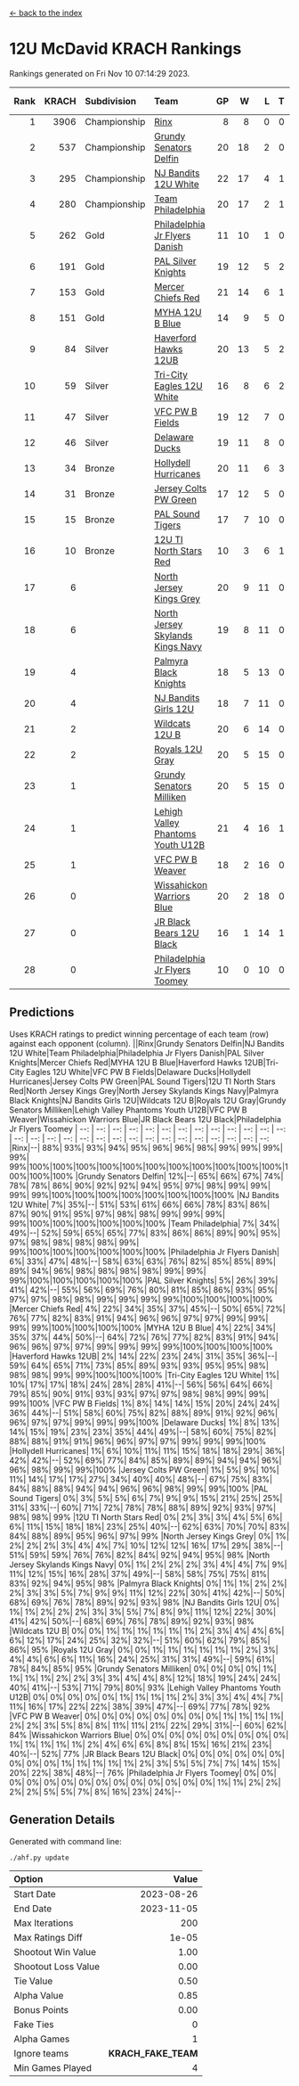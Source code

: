[<- back to the index](readme.md)
# 12U McDavid KRACH Rankings
Rankings generated on Fri Nov 10 07:14:29 2023.

Rank|KRACH|Subdivision|Team|GP|W|L|T|OTW|OTL|SoS|Exp Wins|Win Diff
---:|---:|:---|:---|---:|---:|---:|---:|---:|---:|---:|---:|---:
1|3906|Championship|[Rinx](https://gamesheetstats.com/seasons/3659/teams/142538/schedule)|8|8|0|0|0|0|72|8.8|-0.0
2|537|Championship|[Grundy Senators Delfin](https://gamesheetstats.com/seasons/3659/teams/140501/schedule)|20|18|2|0|0|0|73|18.9|0.0
3|295|Championship|[NJ Bandits 12U White](https://gamesheetstats.com/seasons/3659/teams/140510/schedule)|22|17|4|1|1|0|253|18.3|-0.0
4|280|Championship|[Team Philadelphia](https://gamesheetstats.com/seasons/3659/teams/140520/schedule)|20|17|2|1|0|0|66|18.4|0.0
5|262|Gold|[Philadelphia Jr Flyers Danish](https://gamesheetstats.com/seasons/3659/teams/140517/schedule)|11|10|1|0|0|0|33|10.9|0.0
6|191|Gold|[PAL Silver Knights](https://gamesheetstats.com/seasons/3659/teams/140514/schedule)|19|12|5|2|0|0|374|13.9|0.0
7|153|Gold|[Mercer Chiefs Red](https://gamesheetstats.com/seasons/3659/teams/140508/schedule)|21|14|6|1|0|0|288|15.4|0.0
8|151|Gold|[MYHA 12U B Blue](https://gamesheetstats.com/seasons/3659/teams/140509/schedule)|14|9|5|0|1|0|373|9.9|0.0
9|84|Silver|[Haverford Hawks 12UB](https://gamesheetstats.com/seasons/3659/teams/140503/schedule)|20|13|5|2|0|0|86|14.9|0.0
10|59|Silver|[Tri-City Eagles 12U White](https://gamesheetstats.com/seasons/3659/teams/140521/schedule)|16|8|6|2|0|0|129|9.9|0.0
11|47|Silver|[VFC PW B Fields](https://gamesheetstats.com/seasons/3659/teams/140522/schedule)|19|12|7|0|0|1|88|12.9|0.0
12|46|Silver|[Delaware Ducks](https://gamesheetstats.com/seasons/3659/teams/140500/schedule)|19|11|8|0|0|0|286|11.9|0.0
13|34|Bronze|[Hollydell Hurricanes](https://gamesheetstats.com/seasons/3659/teams/140504/schedule)|20|11|6|3|0|2|62|13.4|0.0
14|31|Bronze|[Jersey Colts PW Green](https://gamesheetstats.com/seasons/3659/teams/140505/schedule)|17|12|5|0|1|0|41|12.9|0.0
15|15|Bronze|[PAL Sound Tigers](https://gamesheetstats.com/seasons/3659/teams/140515/schedule)|17|7|10|0|1|0|171|7.9|0.0
16|10|Bronze|[12U TI North Stars Red](https://gamesheetstats.com/seasons/3659/teams/140499/schedule)|10|3|6|1|0|1|75|4.4|0.0
17|6||[North Jersey Kings Grey](https://gamesheetstats.com/seasons/3659/teams/140512/schedule)|20|9|11|0|0|1|64|9.9|0.0
18|6||[North Jersey Skylands Kings Navy](https://gamesheetstats.com/seasons/3659/teams/140513/schedule)|19|8|11|0|2|1|80|8.9|0.0
19|4||[Palmyra Black Knights](https://gamesheetstats.com/seasons/3659/teams/140516/schedule)|18|5|13|0|1|0|68|5.9|0.0
20|4||[NJ Bandits Girls 12U](https://gamesheetstats.com/seasons/3659/teams/140511/schedule)|18|7|11|0|0|0|41|7.9|0.0
21|2||[Wildcats 12U B](https://gamesheetstats.com/seasons/3659/teams/140524/schedule)|20|6|14|0|0|0|81|6.9|0.0
22|2||[Royals 12U Gray](https://gamesheetstats.com/seasons/3659/teams/140519/schedule)|20|5|15|0|2|1|83|5.9|0.0
23|1||[Grundy Senators Milliken](https://gamesheetstats.com/seasons/3659/teams/140502/schedule)|20|5|15|0|0|1|223|5.9|0.0
24|1||[Lehigh Valley Phantoms Youth U12B](https://gamesheetstats.com/seasons/3659/teams/140507/schedule)|21|4|16|1|0|1|105|5.4|0.0
25|1||[VFC PW B Weaver](https://gamesheetstats.com/seasons/3659/teams/140523/schedule)|18|2|16|0|1|0|299|2.9|0.0
26|0||[Wissahickon Warriors Blue](https://gamesheetstats.com/seasons/3659/teams/140525/schedule)|20|2|18|0|0|1|273|2.9|0.0
27|0||[JR Black Bears 12U Black](https://gamesheetstats.com/seasons/3659/teams/140506/schedule)|16|1|14|1|0|0|97|2.4|0.0
28|0||[Philadelphia Jr Flyers Toomey](https://gamesheetstats.com/seasons/3659/teams/140518/schedule)|10|0|10|0|0|0|375|0.9|0.0

## Predictions
Uses KRACH ratings to predict winning percentage of each team (row) against each opponent (column).
||Rinx|Grundy Senators Delfin|NJ Bandits 12U White|Team Philadelphia|Philadelphia Jr Flyers Danish|PAL Silver Knights|Mercer Chiefs Red|MYHA 12U B Blue|Haverford Hawks 12UB|Tri-City Eagles 12U White|VFC PW B Fields|Delaware Ducks|Hollydell Hurricanes|Jersey Colts PW Green|PAL Sound Tigers|12U TI North Stars Red|North Jersey Kings Grey|North Jersey Skylands Kings Navy|Palmyra Black Knights|NJ Bandits Girls 12U|Wildcats 12U B|Royals 12U Gray|Grundy Senators Milliken|Lehigh Valley Phantoms Youth U12B|VFC PW B Weaver|Wissahickon Warriors Blue|JR Black Bears 12U Black|Philadelphia Jr Flyers Toomey
| --: | --: | --: | --: | --: | --: | --: | --: | --: | --: | --: | --: | --: | --: | --: | --: | --: | --: | --: | --: | --: | --: | --: | --: | --: | --: | --: | --: | --: 
|Rinx|--| 88%| 93%| 93%| 94%| 95%| 96%| 96%| 98%| 99%| 99%| 99%| 99%| 99%|100%|100%|100%|100%|100%|100%|100%|100%|100%|100%|100%|100%|100%|100%
|Grundy Senators Delfin| 12%|--| 65%| 66%| 67%| 74%| 78%| 78%| 86%| 90%| 92%| 92%| 94%| 95%| 97%| 98%| 99%| 99%| 99%| 99%|100%|100%|100%|100%|100%|100%|100%|100%
|NJ Bandits 12U White|  7%| 35%|--| 51%| 53%| 61%| 66%| 66%| 78%| 83%| 86%| 87%| 90%| 91%| 95%| 97%| 98%| 98%| 99%| 99%| 99%| 99%|100%|100%|100%|100%|100%|100%
|Team Philadelphia|  7%| 34%| 49%|--| 52%| 59%| 65%| 65%| 77%| 83%| 86%| 86%| 89%| 90%| 95%| 97%| 98%| 98%| 98%| 98%| 99%| 99%|100%|100%|100%|100%|100%|100%
|Philadelphia Jr Flyers Danish|  6%| 33%| 47%| 48%|--| 58%| 63%| 63%| 76%| 82%| 85%| 85%| 89%| 89%| 94%| 96%| 98%| 98%| 98%| 98%| 99%| 99%| 99%|100%|100%|100%|100%|100%
|PAL Silver Knights|  5%| 26%| 39%| 41%| 42%|--| 55%| 56%| 69%| 76%| 80%| 81%| 85%| 86%| 93%| 95%| 97%| 97%| 98%| 98%| 99%| 99%| 99%| 99%|100%|100%|100%|100%
|Mercer Chiefs Red|  4%| 22%| 34%| 35%| 37%| 45%|--| 50%| 65%| 72%| 76%| 77%| 82%| 83%| 91%| 94%| 96%| 96%| 97%| 97%| 99%| 99%| 99%| 99%|100%|100%|100%|100%
|MYHA 12U B Blue|  4%| 22%| 34%| 35%| 37%| 44%| 50%|--| 64%| 72%| 76%| 77%| 82%| 83%| 91%| 94%| 96%| 96%| 97%| 97%| 99%| 99%| 99%| 99%|100%|100%|100%|100%
|Haverford Hawks 12UB|  2%| 14%| 22%| 23%| 24%| 31%| 35%| 36%|--| 59%| 64%| 65%| 71%| 73%| 85%| 89%| 93%| 93%| 95%| 95%| 98%| 98%| 98%| 99%| 99%|100%|100%|100%
|Tri-City Eagles 12U White|  1%| 10%| 17%| 17%| 18%| 24%| 28%| 28%| 41%|--| 56%| 56%| 64%| 66%| 79%| 85%| 90%| 91%| 93%| 93%| 97%| 97%| 98%| 98%| 99%| 99%| 99%|100%
|VFC PW B Fields|  1%|  8%| 14%| 14%| 15%| 20%| 24%| 24%| 36%| 44%|--| 51%| 58%| 60%| 75%| 82%| 88%| 89%| 91%| 92%| 96%| 96%| 97%| 97%| 99%| 99%| 99%|100%
|Delaware Ducks|  1%|  8%| 13%| 14%| 15%| 19%| 23%| 23%| 35%| 44%| 49%|--| 58%| 60%| 75%| 82%| 88%| 88%| 91%| 91%| 96%| 96%| 97%| 97%| 99%| 99%| 99%|100%
|Hollydell Hurricanes|  1%|  6%| 10%| 11%| 11%| 15%| 18%| 18%| 29%| 36%| 42%| 42%|--| 52%| 69%| 77%| 84%| 85%| 89%| 89%| 94%| 94%| 96%| 96%| 98%| 99%| 99%|100%
|Jersey Colts PW Green|  1%|  5%|  9%| 10%| 11%| 14%| 17%| 17%| 27%| 34%| 40%| 40%| 48%|--| 67%| 75%| 83%| 84%| 88%| 88%| 94%| 94%| 96%| 96%| 98%| 99%| 99%|100%
|PAL Sound Tigers|  0%|  3%|  5%|  5%|  6%|  7%|  9%|  9%| 15%| 21%| 25%| 25%| 31%| 33%|--| 60%| 71%| 72%| 78%| 78%| 88%| 89%| 92%| 93%| 97%| 98%| 98%| 99%
|12U TI North Stars Red|  0%|  2%|  3%|  3%|  4%|  5%|  6%|  6%| 11%| 15%| 18%| 18%| 23%| 25%| 40%|--| 62%| 63%| 70%| 70%| 83%| 84%| 88%| 89%| 95%| 96%| 97%| 99%
|North Jersey Kings Grey|  0%|  1%|  2%|  2%|  2%|  3%|  4%|  4%|  7%| 10%| 12%| 12%| 16%| 17%| 29%| 38%|--| 51%| 59%| 59%| 76%| 76%| 82%| 84%| 92%| 94%| 95%| 98%
|North Jersey Skylands Kings Navy|  0%|  1%|  2%|  2%|  2%|  3%|  4%|  4%|  7%|  9%| 11%| 12%| 15%| 16%| 28%| 37%| 49%|--| 58%| 58%| 75%| 75%| 81%| 83%| 92%| 94%| 95%| 98%
|Palmyra Black Knights|  0%|  1%|  1%|  2%|  2%|  2%|  3%|  3%|  5%|  7%|  9%|  9%| 11%| 12%| 22%| 30%| 41%| 42%|--| 50%| 68%| 69%| 76%| 78%| 89%| 92%| 93%| 98%
|NJ Bandits Girls 12U|  0%|  1%|  1%|  2%|  2%|  2%|  3%|  3%|  5%|  7%|  8%|  9%| 11%| 12%| 22%| 30%| 41%| 42%| 50%|--| 68%| 69%| 76%| 78%| 89%| 92%| 93%| 98%
|Wildcats 12U B|  0%|  0%|  1%|  1%|  1%|  1%|  1%|  1%|  2%|  3%|  4%|  4%|  6%|  6%| 12%| 17%| 24%| 25%| 32%| 32%|--| 51%| 60%| 62%| 79%| 85%| 86%| 95%
|Royals 12U Gray|  0%|  0%|  1%|  1%|  1%|  1%|  1%|  1%|  2%|  3%|  4%|  4%|  6%|  6%| 11%| 16%| 24%| 25%| 31%| 31%| 49%|--| 59%| 61%| 78%| 84%| 85%| 95%
|Grundy Senators Milliken|  0%|  0%|  0%|  0%|  1%|  1%|  1%|  1%|  2%|  2%|  3%|  3%|  4%|  4%|  8%| 12%| 18%| 19%| 24%| 24%| 40%| 41%|--| 53%| 71%| 79%| 80%| 93%
|Lehigh Valley Phantoms Youth U12B|  0%|  0%|  0%|  0%|  0%|  1%|  1%|  1%|  1%|  2%|  3%|  3%|  4%|  4%|  7%| 11%| 16%| 17%| 22%| 22%| 38%| 39%| 47%|--| 69%| 77%| 78%| 92%
|VFC PW B Weaver|  0%|  0%|  0%|  0%|  0%|  0%|  0%|  0%|  1%|  1%|  1%|  1%|  2%|  2%|  3%|  5%|  8%|  8%| 11%| 11%| 21%| 22%| 29%| 31%|--| 60%| 62%| 84%
|Wissahickon Warriors Blue|  0%|  0%|  0%|  0%|  0%|  0%|  0%|  0%|  0%|  1%|  1%|  1%|  1%|  1%|  2%|  4%|  6%|  6%|  8%|  8%| 15%| 16%| 21%| 23%| 40%|--| 52%| 77%
|JR Black Bears 12U Black|  0%|  0%|  0%|  0%|  0%|  0%|  0%|  0%|  0%|  1%|  1%|  1%|  1%|  1%|  2%|  3%|  5%|  5%|  7%|  7%| 14%| 15%| 20%| 22%| 38%| 48%|--| 76%
|Philadelphia Jr Flyers Toomey|  0%|  0%|  0%|  0%|  0%|  0%|  0%|  0%|  0%|  0%|  0%|  0%|  0%|  0%|  1%|  1%|  2%|  2%|  2%|  2%|  5%|  5%|  7%|  8%| 16%| 23%| 24%|--

## Generation Details

Generated with command line:
```
./ahf.py update
```

| Option | Value |
| :----- | ----: |
| Start Date | 2023-08-26 |
| End Date | 2023-11-05 |
| Max Iterations | 200 |
| Max Ratings Diff | 1e-05 |
| Shootout Win Value | 1.00 |
| Shootout Loss Value | 0.00 |
| Tie Value | 0.50 |
| Alpha Value | 0.85 |
| Bonus Points | 0.00 |
| Fake Ties | 0 |
| Alpha Games | 1 |
| Ignore teams | __KRACH_FAKE_TEAM__ |
| Min Games Played | 4 |

